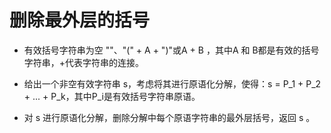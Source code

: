 # 删除最外层的括号

- 有效括号字符串为空 ""、"(" + A + ")"或A + B ，其中A 和 B都是有效的括号字符串，+代表字符串的连接。

- 给出一个非空有效字符串 s，考虑将其进行原语化分解，使得：s = P_1 + P_2 + ... + P_k，其中P_i是有效括号字符串原语。

- 对 s 进行原语化分解，删除分解中每个原语字符串的最外层括号，返回 s 。

